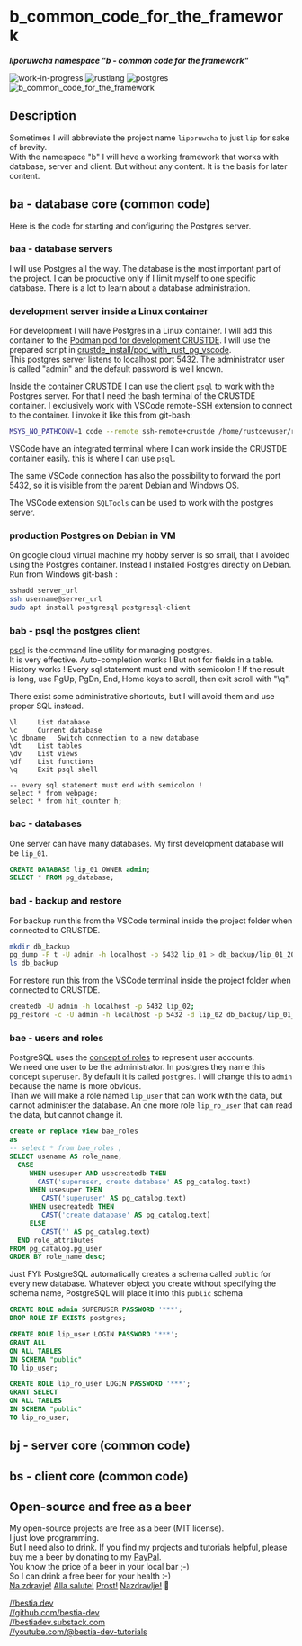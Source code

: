 # b_common_code_for_the_framework

***liporuwcha namespace "b - common code for the framework"***

 ![work-in-progress](https://img.shields.io/badge/work_in_progress-yellow)
 ![rustlang](https://img.shields.io/badge/rustlang-orange)
 ![postgres](https://img.shields.io/badge/postgres-orange)
 ![b_common_code_for_the_framework](https://bestia.dev/webpage_hit_counter/get_svg_image/238074482.svg)

## Description

Sometimes I will abbreviate the project name `liporuwcha` to just `lip` for sake of brevity.  
With the namespace "b" I will have a working framework that works with database, server and client.
But without any content. It is the basis for later content.

## ba - database core (common code)

Here is the code for starting and configuring the Postgres server.

### baa - database servers  

I will use Postgres all the way. The database is the most important part of the project. I can be productive only if I limit myself to one specific database. There is a lot to learn about a database administration.

### development server inside a Linux container

For development I will have Postgres in a Linux container. I will add this container to the [Podman pod for development CRUSTDE](https://github.com/CRUSTDE-ContainerizedRustDevEnv/crustde_cnt_img_pod). I will use the prepared script in [crustde_install/pod_with_rust_pg_vscode](https://github.com/CRUSTDE-ContainerizedRustDevEnv/crustde_cnt_img_pod/tree/main/crustde_install/pod_with_rust_pg_vscode).  
This postgres server listens to localhost port 5432. The administrator user is called "admin" and the default password is well known.  

Inside the container CRUSTDE I can use the client `psql` to work with the Postgres server. For that I need the bash terminal of the CRUSTDE container. I exclusively work with VSCode remote-SSH extension to connect to the container. I invoke it like this from git-bash:

```bash
MSYS_NO_PATHCONV=1 code --remote ssh-remote+crustde /home/rustdevuser/rustprojects
```

VSCode have an integrated terminal where I can work inside the CRUSTDE container easily. this is where I can use `psql`.  

The same VSCode connection has also the possibility to forward the port 5432, so it is visible from the parent Debian and Windows OS.

The VSCode extension `SQLTools` can be used to work with the postgres server.

### production Postgres on Debian in VM

On google cloud virtual machine my hobby server is so small, that I avoided using the Postgres container. Instead I installed Postgres directly on Debian.  
Run from Windows git-bash :

```bash
sshadd server_url
ssh username@server_url
sudo apt install postgresql postgresql-client
```

### bab - psql the postgres client

[psql](https://www.postgresql.org/docs/current/app-psql.html) is the command line utility for managing postgres.  
It is very effective.
Auto-completion works ! But not for fields in a table.
History works !
Every sql statement must end with semicolon !
If the result is long, use PgUp, PgDn, End, Home keys to scroll, then exit scroll with "\q".

There exist some administrative shortcuts, but I will avoid them and use proper SQL instead.

```psql
\l     List database
\c     Current database
\c dbname   Switch connection to a new database
\dt    List tables
\dv    List views
\df    List functions
\q     Exit psql shell

-- every sql statement must end with semicolon !
select * from webpage;
select * from hit_counter h;

```

### bac - databases

One server can have many databases. My first development database will be `lip_01`.

```sql
CREATE DATABASE lip_01 OWNER admin;
SELECT * FROM pg_database;
```

### bad - backup and restore

For backup run this from the VSCode terminal inside the project folder when connected to CRUSTDE.

```bash
mkdir db_backup
pg_dump -F t -U admin -h localhost -p 5432 lip_01 > db_backup/lip_01_2024_12_16.tar
ls db_backup
```

For restore run this from the VSCode terminal inside the project folder when connected to CRUSTDE.

```bash
createdb -U admin -h localhost -p 5432 lip_02; 
pg_restore -c -U admin -h localhost -p 5432 -d lip_02 db_backup/lip_01_2024_12_16.tar
```

### bae - users and roles

PostgreSQL uses the [concept of roles](https://neon.tech/postgresql/postgresql-administration/postgresql-roles) to represent user accounts.  
We need one user to be the administrator. In postgres they name this concept `superuser`. By default it is called `postgres`. I will change this to `admin` because the name is more obvious.  
Than we will make a role named `lip_user` that can work with the data, but cannot administer the database.
An one more role `lip_ro_user` that can read the data, but cannot change it.

```sql
create or replace view bae_roles
as
-- select * from bae_roles ;
SELECT usename AS role_name,
  CASE
     WHEN usesuper AND usecreatedb THEN
       CAST('superuser, create database' AS pg_catalog.text)
     WHEN usesuper THEN
        CAST('superuser' AS pg_catalog.text)
     WHEN usecreatedb THEN
        CAST('create database' AS pg_catalog.text)
     ELSE
        CAST('' AS pg_catalog.text)
  END role_attributes
FROM pg_catalog.pg_user
ORDER BY role_name desc;
```

Just FYI: PostgreSQL automatically creates a schema called `public` for every new database. Whatever object you create without specifying the schema name, PostgreSQL will place it into this `public` schema

```sql
CREATE ROLE admin SUPERUSER PASSWORD '***';
DROP ROLE IF EXISTS postgres;

CREATE ROLE lip_user LOGIN PASSWORD '***';
GRANT ALL
ON ALL TABLES
IN SCHEMA "public"
TO lip_user;

CREATE ROLE lip_ro_user LOGIN PASSWORD '***';
GRANT SELECT
ON ALL TABLES
IN SCHEMA "public"
TO lip_ro_user;

```

## bj - server core (common code)

## bs - client core (common code)

## Open-source and free as a beer

My open-source projects are free as a beer (MIT license).  
I just love programming.  
But I need also to drink. If you find my projects and tutorials helpful, please buy me a beer by donating to my [PayPal](https://paypal.me/LucianoBestia).  
You know the price of a beer in your local bar ;-)  
So I can drink a free beer for your health :-)  
[Na zdravje!](https://translate.google.com/?hl=en&sl=sl&tl=en&text=Na%20zdravje&op=translate) [Alla salute!](https://dictionary.cambridge.org/dictionary/italian-english/alla-salute) [Prost!](https://dictionary.cambridge.org/dictionary/german-english/prost) [Nazdravlje!](https://matadornetwork.com/nights/how-to-say-cheers-in-50-languages/) 🍻

[//bestia.dev](https://bestia.dev)  
[//github.com/bestia-dev](https://github.com/bestia-dev)  
[//bestiadev.substack.com](https://bestiadev.substack.com)  
[//youtube.com/@bestia-dev-tutorials](https://youtube.com/@bestia-dev-tutorials)  
